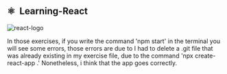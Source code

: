 ##  ⚛️ &nbsp;Learning-React

![react-logo](https://github.com/jccarrey/Learning-React/assets/157764646/57390aa7-e4da-418a-92c3-005371637b3b)

  In those exercises, if you write the command 'npm start' in the terminal you will see some errors, those errors are due to I had to delete a .git file that was already existing in my exercise file, due to the command 'npx create-react-app .'
  Nonetheless, i think that the app goes correctly.
